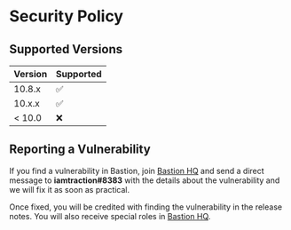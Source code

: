 # Security Policy

## Supported Versions

| Version  | Supported          |
| -------- | ------------------ |
| 10.8.x   | :white_check_mark: |
| 10.x.x   | :white_check_mark: |
| < 10.0   | :x:                |

## Reporting a Vulnerability

If you find a vulnerability in Bastion, join [Bastion HQ] and send a direct
message to **iamtraction#8383** with the details about the vulnerability and
we will fix it as soon as practical.

Once fixed, you will be credited with finding the vulnerability in the release
notes. You will also receive special roles in [Bastion HQ].

<!-- Links -->
[Bastion HQ]: https://discord.gg/fzx8fkt
